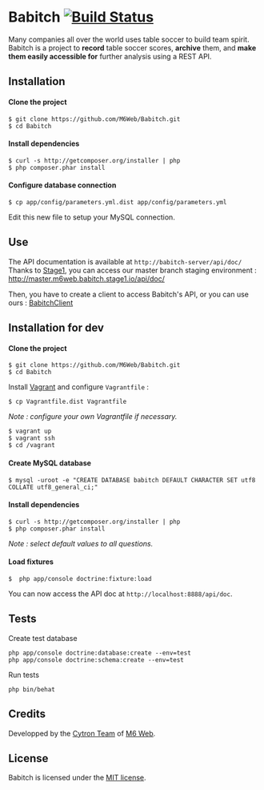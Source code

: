 # Babitch [![Build Status](https://secure.travis-ci.org/M6Web/Babitch.png?branch=master)](http://travis-ci.org/M6Web/Babitch)

Many companies all over the world uses table soccer to build team spirit. Babitch is a project to **record** table soccer scores, **archive** them, and **make them easily accessible for** further analysis using a REST API.

## Installation

#### Clone the project

```
$ git clone https://github.com/M6Web/Babitch.git
$ cd Babitch
```

#### Install dependencies

```
$ curl -s http://getcomposer.org/installer | php
$ php composer.phar install
```

#### Configure database connection

```
$ cp app/config/parameters.yml.dist app/config/parameters.yml
```

Edit this new file to setup your MySQL connection.

## Use

The API documentation is available at `http://babitch-server/api/doc/`  
Thanks to [Stage1](http://stage1.io/), you can access our master branch staging environment : http://master.m6web.babitch.stage1.io/api/doc/

Then, you have to create a client to access Babitch's API, or you can use ours : [BabitchClient](https://github.com/M6Web/BabitchClient)

## Installation for dev

#### Clone the project

```
$ git clone https://github.com/M6Web/Babitch.git
$ cd Babitch
```

Install [Vagrant](http://www.vagrantup.com/downloads) and configure `Vagrantfile` :

```
$ cp Vagrantfile.dist Vagrantfile
```

*Note : configure your own Vagrantfile if necessary.*

```
$ vagrant up
$ vagrant ssh
$ cd /vagrant
```

#### Create MySQL database

```
$ mysql -uroot -e "CREATE DATABASE babitch DEFAULT CHARACTER SET utf8 COLLATE utf8_general_ci;"
```

#### Install dependencies

```
$ curl -s http://getcomposer.org/installer | php
$ php composer.phar install
```

*Note : select default values to all questions.*

#### Load fixtures

```
$  php app/console doctrine:fixture:load
```

You can now access the API doc at `http://localhost:8888/api/doc`.

## Tests

Create test database

```shell
php app/console doctrine:database:create --env=test
php app/console doctrine:schema:create --env=test
```

Run tests

```shell
php bin/behat
```

## Credits

Developped by the [Cytron Team](http://cytron.fr/) of [M6 Web](http://tech.m6web.fr/).

## License

Babitch is licensed under the [MIT license](LICENSE).
